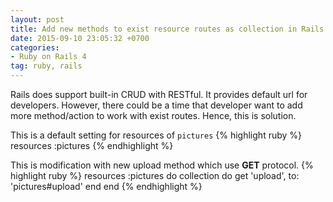 ```yaml
---
layout: post
title: Add new methods to exist resource routes as collection in Rails
date: 2015-09-10 23:05:32 +0700
categories:
- Ruby on Rails 4
tag: ruby, rails
---
```


Rails does support built-in CRUD with RESTful. It provides default url for
developers. However, there could be a time that developer want to add more
method/action to work with exist routes. Hence, this is solution.

This is a default setting for resources of `pictures`
{% highlight ruby %}
resources :pictures
{% endhighlight %}

This is modification with new upload method which use **GET** protocol.
{% highlight ruby %}
resources :pictures do
  collection do
    get 'upload', to: 'pictures#upload'
  end
end
{% endhighlight %}
